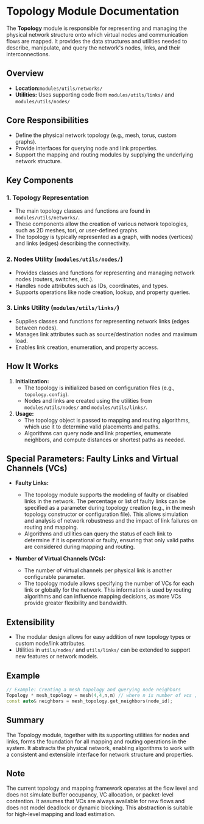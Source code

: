 # Topology Module Documentation

The **Topology** module is responsible for representing and managing the physical network structure onto which virtual nodes and communication flows are mapped. It provides the data structures and utilities needed to describe, manipulate, and query the network's nodes, links, and their interconnections.

## Overview

- **Location:**`modules/utils/networks/`
- **Utilities:** Uses supporting code from `modules/utils/links/` and `modules/utils/nodes/`

## Core Responsibilities

- Define the physical network topology (e.g., mesh, torus, custom graphs).
- Provide interfaces for querying node and link properties.
- Support the mapping and routing modules by supplying the underlying network structure.

## Key Components

### 1. Topology Representation
- The main topology classes and functions are found in `modules/utils/networks/`.
- These components allow the creation of various network topologies, such as 2D meshes, tori, or user-defined graphs.
- The topology is typically represented as a graph, with nodes (vertices) and links (edges) describing the connectivity.

### 2. Nodes Utility (`modules/utils/nodes/`)
- Provides classes and functions for representing and managing network nodes (routers, switches, etc.).
- Handles node attributes such as IDs, coordinates, and types.
- Supports operations like node creation, lookup, and property queries.

### 3. Links Utility (`modules/utils/links/`)
- Supplies classes and functions for representing network links (edges between nodes).
- Manages link attributes such as source/destination nodes and maximum load.
- Enables link creation, enumeration, and property access.

## How It Works

1. **Initialization:**
   - The topology is initialized based on configuration files (e.g., `topology.config`).
   - Nodes and links are created using the utilities from `modules/utils/nodes/` and `modules/utils/links/`.
2. **Usage:**
   - The topology object is passed to mapping and routing algorithms, which use it to determine valid placements and paths.
   - Algorithms can query node and link properties, enumerate neighbors, and compute distances or shortest paths as needed.

## Special Parameters: Faulty Links and Virtual Channels (VCs)

- **Faulty Links:**
  - The topology module supports the modeling of faulty or disabled links in the network. The percentage or list of faulty links can be specified as a parameter during topology creation (e.g., in the mesh topology constructor or configuration file). This allows simulation and analysis of network robustness and the impact of link failures on routing and mapping.
  - Algorithms and utilities can query the status of each link to determine if it is operational or faulty, ensuring that only valid paths are considered during mapping and routing.

- **Number of Virtual Channels (VCs):**
  - The number of virtual channels per physical link is another configurable parameter.
  - The topology module allows specifying the number of VCs for each link or globally for the network. This information is used by routing algorithms and can influence mapping decisions, as more VCs provide greater flexibility and bandwidth.

## Extensibility

- The modular design allows for easy addition of new topology types or custom node/link attributes.
- Utilities in `utils/nodes/` and `utils/links/` can be extended to support new features or network models.

## Example

```cpp
// Example: Creating a mesh topology and querying node neighbors
Topology * mesh_topology = mesh(4,4,n,m) // where n is number of vcs , m is percentage of faulty links
const auto& neighbors = mesh_topology.get_neighbors(node_id);
```

## Summary

The Topology module, together with its supporting utilities for nodes and links, forms the foundation for all mapping and routing operations in the system. It abstracts the physical network, enabling algorithms to work with a consistent and extensible interface for network structure and properties.
## Note
The current topology and mapping framework operates at the flow level and does not simulate buffer occupancy, VC allocation, or packet-level contention. It assumes that VCs are always available for new flows and does not model deadlock or dynamic blocking. This abstraction is suitable for high-level mapping and load estimation.
